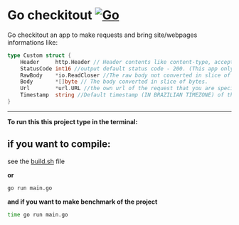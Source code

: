 
# Go checkitout [![Go](https://github.com/Leoff00/gocheckitout/actions/workflows/build.yml/badge.svg?branch=main)](https://github.com/Leoff00/gocheckitout/actions/workflows/build.yml)

Go checkitout an app to make requests and bring site/webpages informations like:

```Go
type Custom struct {
	Header     http.Header // Header contents like content-type, accept, etc...
	StatusCode int16 //output default status code - 200. (This app only returns 200 if OK, if don't will return the specified configurated status code from errors.)
	RawBody    *io.ReadCloser //The raw body not converted in slice of byte, giving an options to optimize the request body as you want
	Body       *[]byte // The body converted in slice of bytes.
	Url        *url.URL //the own url of the request that you are specifying in the dummy text file.
	Timestamp  string //Default timestamp (IN BRAZILIAN TIMEZONE) of the moment of request.
}

```
---
**To run this this project type in the terminal:**

## if you want to compile:

see the [build.sh](https://github.com/Leoff00/gocheckitout/blob/dev_1.1.0/build.sh) file

**or**

```sh
go run main.go
```

**and if you want to make benchmark of the project**

```sh
time go run main.go